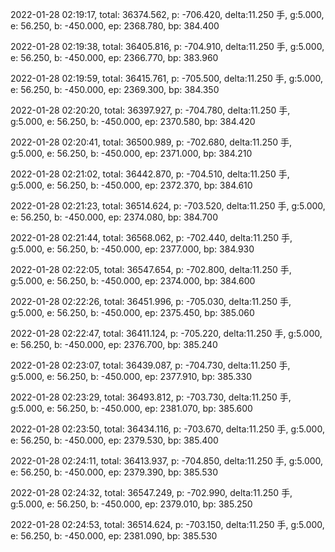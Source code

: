 2022-01-28 02:19:17, total: 36374.562, p: -706.420, delta:11.250 手, g:5.000, e: 56.250, b: -450.000, ep: 2368.780, bp: 384.400

2022-01-28 02:19:38, total: 36405.816, p: -704.910, delta:11.250 手, g:5.000, e: 56.250, b: -450.000, ep: 2366.770, bp: 383.960

2022-01-28 02:19:59, total: 36415.761, p: -705.500, delta:11.250 手, g:5.000, e: 56.250, b: -450.000, ep: 2369.300, bp: 384.350

2022-01-28 02:20:20, total: 36397.927, p: -704.780, delta:11.250 手, g:5.000, e: 56.250, b: -450.000, ep: 2370.580, bp: 384.420

2022-01-28 02:20:41, total: 36500.989, p: -702.680, delta:11.250 手, g:5.000, e: 56.250, b: -450.000, ep: 2371.000, bp: 384.210

2022-01-28 02:21:02, total: 36442.870, p: -704.510, delta:11.250 手, g:5.000, e: 56.250, b: -450.000, ep: 2372.370, bp: 384.610

2022-01-28 02:21:23, total: 36514.624, p: -703.520, delta:11.250 手, g:5.000, e: 56.250, b: -450.000, ep: 2374.080, bp: 384.700

2022-01-28 02:21:44, total: 36568.062, p: -702.440, delta:11.250 手, g:5.000, e: 56.250, b: -450.000, ep: 2377.000, bp: 384.930

2022-01-28 02:22:05, total: 36547.654, p: -702.800, delta:11.250 手, g:5.000, e: 56.250, b: -450.000, ep: 2374.000, bp: 384.600

2022-01-28 02:22:26, total: 36451.996, p: -705.030, delta:11.250 手, g:5.000, e: 56.250, b: -450.000, ep: 2375.450, bp: 385.060

2022-01-28 02:22:47, total: 36411.124, p: -705.220, delta:11.250 手, g:5.000, e: 56.250, b: -450.000, ep: 2376.700, bp: 385.240

2022-01-28 02:23:07, total: 36439.087, p: -704.730, delta:11.250 手, g:5.000, e: 56.250, b: -450.000, ep: 2377.910, bp: 385.330

2022-01-28 02:23:29, total: 36493.812, p: -703.730, delta:11.250 手, g:5.000, e: 56.250, b: -450.000, ep: 2381.070, bp: 385.600

2022-01-28 02:23:50, total: 36434.116, p: -703.670, delta:11.250 手, g:5.000, e: 56.250, b: -450.000, ep: 2379.530, bp: 385.400

2022-01-28 02:24:11, total: 36413.937, p: -704.850, delta:11.250 手, g:5.000, e: 56.250, b: -450.000, ep: 2379.390, bp: 385.530

2022-01-28 02:24:32, total: 36547.249, p: -702.990, delta:11.250 手, g:5.000, e: 56.250, b: -450.000, ep: 2379.010, bp: 385.250

2022-01-28 02:24:53, total: 36514.624, p: -703.150, delta:11.250 手, g:5.000, e: 56.250, b: -450.000, ep: 2381.090, bp: 385.530